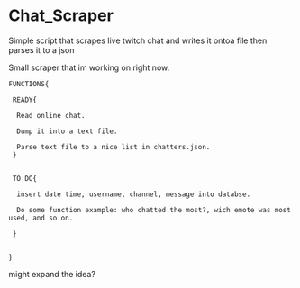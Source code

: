 # Chat_Scraper
Simple script that scrapes live twitch chat and writes it ontoa file then parses it to a json

Small scraper that im working on right now.
```
FUNCTIONS{

 READY{
	
  Read online chat.
  
  Dump it into a text file.
  
  Parse text file to a nice list in chatters.json.
 }	
 
	
 TO DO{
	
  insert date time, username, channel, message into databse.
  
  Do some function example: who chatted the most?, wich emote was most used, and so on.
  
 }	
 
	
}
```

might expand the idea?
